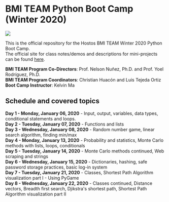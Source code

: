 # BMI TEAM Python Boot Camp (Winter 2020)
![](https://www.bytelion.com/wp-content/uploads/2015/12/python-banner.png)

This is the official repository for the Hostos BMI TEAM Winter 2020 Python Boot Camp.  
The official site for class notes/demos and descriptions for mini-projects can be found [here](https://kalebinn.github.io/Python-Bootcamp.html).
  
**BMI TEAM Program Co-Directors**: Prof. Nelson Nuñez, Ph.D. and Prof. Yoel Rodríguez, Ph.D.  
**BMI TEAM Program Coordinators**: Christian Huacón and Luis Tejeda Ortiz  
**Boot Camp Instructor**: Kelvin Ma  

## Schedule and covered topics  
**Day 1 - Monday, January 06, 2020** - Input, output, variables, data types, conditional statements and loops.   
**Day 2 - Tuesday, January 07, 2020** - Functions and lists  
**Day 3 - Wednesday, January 08, 2020** - Random number game, linear search algorithm, finding min/max  
**Day 4 - Monday, January 13, 2020** - Probability and statistics, Monte Carlo methods with lists, loops, conditionals  
**Day 5 - Tuesday, January 14, 2020** - Monte Carlo methods continued, Web scraping and strings   
**Day 6 - Wednesday, January 15, 2020** - Dictionaries, hashing, safe password storage practices, basic log-in system    
**Day 7 - Tuesday, January 21, 2020** - Classes, Shortest Path Algorithm visualization part I - Using PyGame    
**Day 8 - Wednesday, January 22, 2020** - Classes continued, Distance vectors, Breadth first search, Djikstra's shortest path, Shortest Path Algorithm visualization part II    



